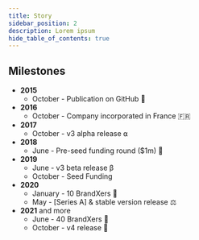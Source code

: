 ```yaml
---
title: Story
sidebar_position: 2
description: Lorem ipsum
hide_table_of_contents: true
---
```


## Milestones

- **2015**
  - October - Publication on GitHub 🐣
- **2016**
  - October - Company incorporated in France 🇫🇷
- **2017**
  - October - v3 alpha release ⍺
- **2018**
  - June - Pre-seed funding round ($1m) 🌰
- **2019**
  - June - v3 beta release β
  - October - Seed Funding
- **2020**
  - January - 10 BrandXers 🌱
  - May - [Series A] & stable version release ⚖️
- **2021** and more
  - June - 40 BrandXers 🌿
  - October - v4 release 🎉
